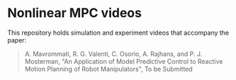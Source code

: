 # Nonlinear MPC videos

This repository holds simulation and experiment videos that accompany the paper:

>A. Mavrommati, R. G. Valenti, C. Osorio, A. Rajhans, and P. J. Mosterman, "An Application of Model Predictive Control to Reactive Motion Planning of Robot Manipulators", To be Submitted
